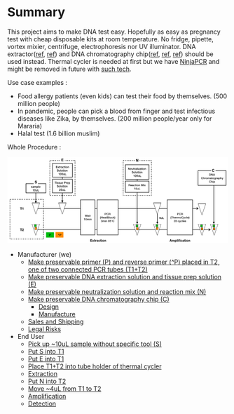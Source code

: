 # Summary

This project aims to make DNA test easy. Hopefully as easy as pregnancy test with cheap disposable kits at room temperature.
No fridge, pipette, vortex mixier, centrifuge, electrophoresis nor UV illuminator. DNA extractor([ref](https://www.kaneka-labtest.com/en/pre/dna_version2.html), [ref](https://www.funakoshi.co.jp/contents/64147)) and DNA chromatography chip([ref](https://www.kaneka-labtest.com/en/chromato/index.html), [ref](https://www.kurabo.co.jp/bio/English/product/products.php?M=D&PID=99), [ref](https://techcrunch.com/2016/05/06/zika-test/)) should be used instead. Thermal cycler is needed at first but we have [NinjaPCR](https://github.com/hisashin/NinjaPCR) and might be removed in future with [such tech](https://www.twistdx.co.uk/en/products/product/twistamp-basic).

Use case examples :
- Food allergy patients (even kids) can test their food by themselves. (500 million people)
- In pandemic, people can pick a blood from finger and test infectious diseases like Zika, by themselves. (200 million people/year only for Mararia)
- Halal test (1.6 billion muslim)

Whole Procedure :

![Whole procedure](https://github.com/hisashin/chip/blob/master/doc/images/procedure.png)

- Manufacturer (we)
   - [Make preservable primer (P) and reverse primer (^P) placed in T2, one of two connected PCR tubes (T1+T2)](https://github.com/hisashin/chip/blob/master/doc/procedure/manufacturer/primer.md)
   - [Make preservable DNA extraction solution and tissue prep solution (E)](https://github.com/hisashin/chip/blob/master/doc/procedure/manufacturer/extraction_solution.md)
   - [Make preservable neutralization solution and reaction mix (N)](https://github.com/hisashin/chip/blob/master/doc/procedure/manufacturer/neutralization_solution.md)
   - [Make preservable DNA chromatography chip (C)](https://github.com/hisashin/chip/blob/master/doc/procedure/manufacturer/chromatography_chip.md)
      - [Design](https://github.com/hisashin/chip/blob/master/doc/procedure/manufacturer/chromatography_chip_design.md)
      - [Manufacture](https://github.com/hisashin/chip/blob/master/doc/procedure/manufacturer/chromatography_chip_manufacture.md)
   - [Sales and Shipping](https://github.com/hisashin/chip/blob/master/doc/procedure/manufacturer/sales.md)
   - [Legal Risks](https://github.com/hisashin/chip/blob/master/doc/procedure/manufacturer/legal.md)
- End User
   - [Pick up ~10uL sample without specific tool (S)](https://github.com/hisashin/chip/blob/master/doc/procedure/user/pickup_sample.md)
   - [Put S into T1](https://github.com/hisashin/chip/blob/master/doc/procedure/user/put_sample.md)
   - [Put E into T1](https://github.com/hisashin/chip/blob/master/doc/procedure/user/put_extraction_solution.md)
   - [Place T1+T2 into tube holder of thermal cycler](https://github.com/hisashin/chip/blob/master/doc/procedure/user/put_tubes.md)
   - [Extraction](https://github.com/hisashin/chip/blob/master/doc/procedure/user/extraction.md)
   - [Put N into T2](https://github.com/hisashin/chip/blob/master/doc/procedure/user/put_neutralization.md)
   - [Move ~4uL from T1 to T2](https://github.com/hisashin/chip/blob/master/doc/procedure/user/move_sample.md)
   - [Amplification](https://github.com/hisashin/chip/blob/master/doc/procedure/user/amplification.md)
   - [Detection](https://github.com/hisashin/chip/blob/master/doc/procedure/user/detection.md)
